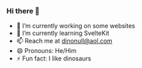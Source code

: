 ### Hi there 👋

- 🔭 I’m currently working on some websites
- 🌱 I’m currently learning SvelteKit
- 📫 Reach me at dinonull@aol.com
- 😄 Pronouns: He/Him 
- ⚡ Fun fact: I like dinosaurs
